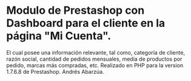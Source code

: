 # Modulo de Prestashop con Dashboard para el cliente en la página "Mi Cuenta".
El cual posee una información relevante, tal como, categoría de cliente, razón social, cantidad de pedidos mensuales, media de productos por pedido, marcas más compradas, etc.
Realizado en PHP para la version 1.7.6.8 de Prestashop.
Andrés Abarzúa.
